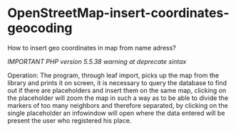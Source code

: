 # OpenStreetMap-insert-coordinates-geocoding

How to insert geo coordinates in map from name adress?

 *IMPORTANT PHP version 5.5.38 warning at deprecate sintax*
 
Operation: The program, through leaf import, picks up the map from the library and prints it on screen, it is necessary to query the database to find out if there are placeholders and insert them on the same map, clicking on the placeholder will zoom the map in such a way as to be able to divide the markers of too many neighbors and therefore separated, by clicking on the single placeholder an infowindow will open where the data entered will be present the user who registered his place.
